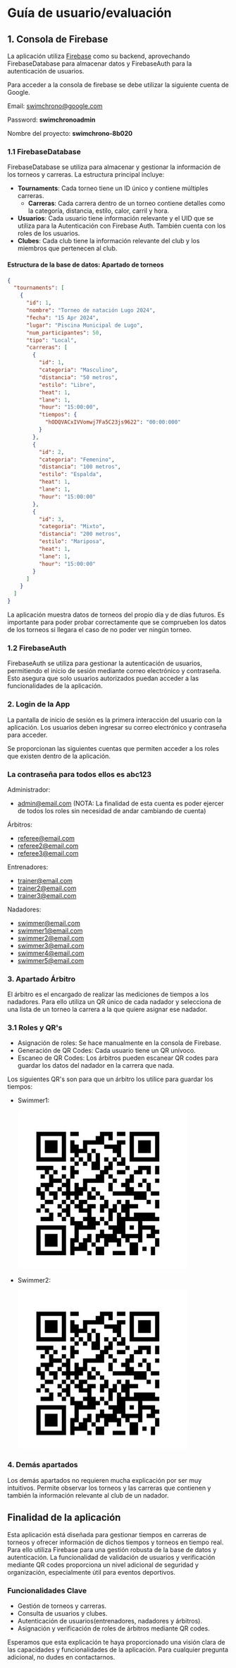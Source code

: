 # Guía de usuario/evaluación

## 1. Consola de Firebase

La aplicación utiliza [Firebase](https://console.firebase.google.com/) como su backend, aprovechando FirebaseDatabase para almacenar datos y FirebaseAuth para la autenticación de usuarios.

Para acceder a la consola de firebase se debe utilizar la siguiente cuenta de Google.

Email: <swimchrono@google.com>

Password: **swimchronoadmin**

Nombre del proyecto: **swimchrono-8b020**

### 1.1 FirebaseDatabase

FirebaseDatabase se utiliza para almacenar y gestionar la información de los torneos y carreras. La estructura principal incluye:

- **Tournaments**: Cada torneo tiene un ID único y contiene múltiples carreras.
  - **Carreras**: Cada carrera dentro de un torneo contiene detalles como la categoría, distancia, estilo, calor, carril y hora.
- **Usuarios**: Cada usuario tiene información relevante y el UID que se utiliza para la Autenticación con Firebase Auth. También cuenta con los roles de los usuarios.
- **Clubes**: Cada club tiene la información relevante del club y los miembros que pertenecen al club.

#### Estructura de la base de datos: Apartado de torneos

```json
{
  "tournaments": [
    {
      "id": 1,
      "nombre": "Torneo de natación Lugo 2024",
      "fecha": "15 Apr 2024",
      "lugar": "Piscina Municipal de Lugo",
      "num_participantes": 50,
      "tipo": "Local",
      "carreras": [
        {
          "id": 1,
          "categoria": "Masculino",
          "distancia": "50 metros",
          "estilo": "Libre",
          "heat": 1,
          "lane": 1,
          "hour": "15:00:00",
          "tiempos": {
            "hODQVACxIVVomwj7Fa5C23js9622": "00:00:000"
          }
        },
        {
          "id": 2,
          "categoria": "Femenino",
          "distancia": "100 metros",
          "estilo": "Espalda",
          "heat": 1,
          "lane": 1,
          "hour": "15:00:00"
        },
        {
          "id": 3,
          "categoria": "Mixto",
          "distancia": "200 metros",
          "estilo": "Mariposa",
          "heat": 1,
          "lane": 1,
          "hour": "15:00:00"
        }
      ]
    }
  ]
}

```

La aplicación muestra datos de torneos del propio día y de días futuros. Es importante para poder probar correctamente que se comprueben los datos de los torneos si llegara el caso de no poder ver ningún torneo.

### 1.2 FirebaseAuth

FirebaseAuth se utiliza para gestionar la autenticación de usuarios, permitiendo el inicio de sesión mediante correo electrónico y contraseña. Esto asegura que solo usuarios autorizados puedan acceder a las funcionalidades de la aplicación.

### 2. Login de la App

La pantalla de inicio de sesión es la primera interacción del usuario con la aplicación. Los usuarios deben ingresar su correo electrónico y contraseña para acceder.

Se proporcionan las siguientes cuentas que permiten acceder a los roles que existen dentro de la aplicación.

### La contraseña para todos ellos es **abc123**

 Administrador:

- <admin@email.com> (NOTA: La finalidad de esta cuenta es poder ejercer de todos los roles sin necesidad de andar cambiando de cuenta)

 Árbitros:

- <referee@email.com>
- <referee2@email.com>
- <referee3@email.com>

 Entrenadores:

- <trainer@email.com>
- <trainer2@email.com>
- <trainer3@email.com>

 Nadadores:

- <swimmer@email.com>
- <swimmer1@email.com>
- <swimmer2@email.com>
- <swimmer3@email.com>
- <swimmer4@email.com>
- <swimmer5@email.com>

### 3. Apartado Árbitro

El árbitro es el encargado de realizar las mediciones de tiempos a los nadadores. Para ello utiliza un QR único de cada nadador y selecciona de una lista de un torneo la carrera a la que quiere asignar ese nadador.

### 3.1 Roles y QR's

- Asignación de roles: Se hace manualmente en la consola de Firebase.
- Generación de QR Codes: Cada usuario tiene un QR unívoco.
- Escaneo de QR Codes: Los árbitros pueden escanear QR codes para guardar los datos del nadador en la carrera que nada.

Los siguientes QR's son para que un árbitro los utilice para guardar los tiempos:

- Swimmer1:

    ![Swimmer1](../images/user-guide/swimmer1.png)

- Swimmer2:

    ![Swimmer1](../images/user-guide/swimmer1.png)

### 4. Demás apartados

Los demás apartados no requieren mucha explicación por ser muy intuitivos. Permite observar los torneos y las carreras que contienen y también la información relevante al club de un nadador.

## Finalidad de la aplicación

Esta aplicación está diseñada para gestionar tiempos en carreras de torneos y ofrecer información de dichos tiempos y torneos en tiempo real. Para ello utiliza Firebase para una gestión robusta de la base de datos y autenticación. La funcionalidad de validación de usuarios y verificación mediante QR codes proporciona un nivel adicional de seguridad y organización, especialmente útil para eventos deportivos.

### Funcionalidades Clave

- Gestión de torneos y carreras.
- Consulta de usuarios y clubes.
- Autenticación de usuarios(entrenadores, nadadores y árbitros).
- Asignación y verificación de roles de árbitros mediante QR codes.

Esperamos que esta explicación te haya proporcionado una visión clara de las capacidades y funcionalidades de la aplicación. Para cualquier pregunta adicional, no dudes en contactarnos.
